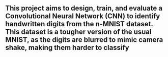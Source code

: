 ## This project aims to design, train, and evaluate a Convolutional Neural Network (CNN) to identify handwritten digits from the n-MNIST dataset. This dataset is a tougher version of the usual MNIST, as the digits are blurred to mimic camera shake, making them harder to classify
